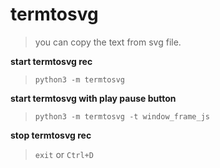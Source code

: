 # termtosvg
>you can copy the text from svg file.

**start termtosvg rec**
>`python3 -m termtosvg`

**start termtosvg with play pause button**
>`python3 -m termtosvg -t window_frame_js`

**stop termtosvg rec**
>`exit` or `Ctrl+D`

<p align="center">
        <object data="termtosvg.svg"></object>
</p>

